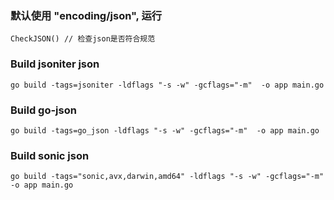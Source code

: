 ### 默认使用 "encoding/json", 运行
```
CheckJSON() // 检查json是否符合规范
```

### Build jsoniter json
```
go build -tags=jsoniter -ldflags "-s -w" -gcflags="-m"  -o app main.go
```

### Build go-json
```
go build -tags=go_json -ldflags "-s -w" -gcflags="-m"  -o app main.go
```

### Build sonic json
```
go build -tags="sonic,avx,darwin,amd64" -ldflags "-s -w" -gcflags="-m"  -o app main.go
```
